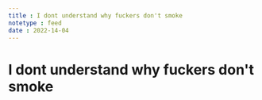 ```yaml
---
title : I dont understand why fuckers don't smoke
notetype : feed
date : 2022-14-04
---
```


# I dont understand why fuckers don't smoke

